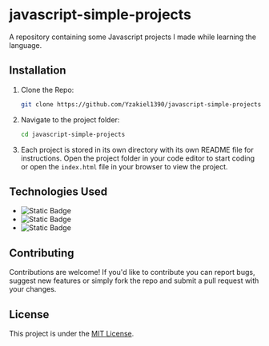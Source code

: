 # javascript-simple-projects

A repository containing some Javascript projects I made while learning the language.

## Installation

1. Clone the Repo:
    ```bash
    git clone https://github.com/Yzakiel1390/javascript-simple-projects.git
    ```
2. Navigate to the project folder:
    ```bash
    cd javascript-simple-projects
    ```
3. Each project is stored in its own directory with its own README file for instructions. Open the project folder in your code editor to start coding or open the `index.html` file in your browser to view the project.

## Technologies Used

- ![Static Badge](https://img.shields.io/badge/javascript-gray?style=for-the-badge&logo=javascript&logoColor=%23F7DF1E)
- ![Static Badge](https://img.shields.io/badge/HTML5-%23E34F26?style=for-the-badge&logo=html5&logoColor=white)
- ![Static Badge](https://img.shields.io/badge/CSS3-%231572B6?style=for-the-badge&logo=css3&logoColor=white)

## Contributing

Contributions are welcome! If you'd like to contribute you can report bugs, suggest new features or simply fork the repo and submit a pull request with your changes.

## License

This project is under the [MIT License](/LICENSE).
